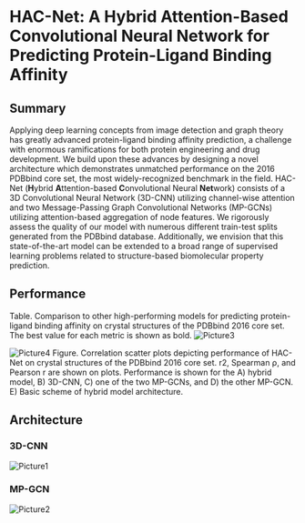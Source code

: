  # HAC-Net: A Hybrid Attention-Based Convolutional Neural Network for Predicting Protein-Ligand Binding Affinity

## Summary
Applying deep learning concepts from image detection and graph theory has greatly advanced protein-ligand binding affinity prediction, a challenge with enormous ramifications for both protein engineering and drug development. We build upon these advances by designing a novel architecture which demonstrates unmatched performance on the 2016 PDBbind core set, the most widely-recognized benchmark in the field. HAC-Net (**H**ybrid **A**ttention-based **C**onvolutional Neural **Net**work) consists of a 3D Convolutional Neural Network (3D-CNN) utilizing channel-wise attention and two Message-Passing Graph Convolutional Networks (MP-GCNs) utilizing attention-based aggregation of node features. We rigorously assess the quality of our model with numerous different train-test splits generated from the PDBbind database. Additionally, we envision that this state-of-the-art model can be extended to a broad range of supervised learning problems related to structure-based biomolecular property prediction. 

## Performance
Table. Comparison to other high-performing models for predicting protein-ligand binding affinity on crystal structures of the PDBbind 2016 core set. The best value for each metric is shown as bold.
![Picture3](https://user-images.githubusercontent.com/98780179/190861777-fdc5889f-0c8d-4876-9406-a8e7b77ffc83.png)

![Picture4](https://user-images.githubusercontent.com/98780179/190861822-40bd2ab2-91ca-4cf2-9659-d28f75438531.png)
Figure. Correlation scatter plots depicting performance of HAC-Net on crystal structures of the PDBbind 2016 core set. r2, Spearman ρ, and Pearson r are shown on plots. Performance is shown for the A) hybrid model, B) 3D-CNN, C) one of the two MP-GCNs, and D) the other MP-GCN. E) Basic scheme of hybrid model architecture.

## Architecture

### 3D-CNN
![Picture1](https://user-images.githubusercontent.com/98780179/190861913-9e7b2264-33f5-486a-962c-d701c90d5450.png)

### MP-GCN
![Picture2](https://user-images.githubusercontent.com/98780179/190861918-6f0bd1fa-d088-4fb2-9a24-606485c9feb7.png)
